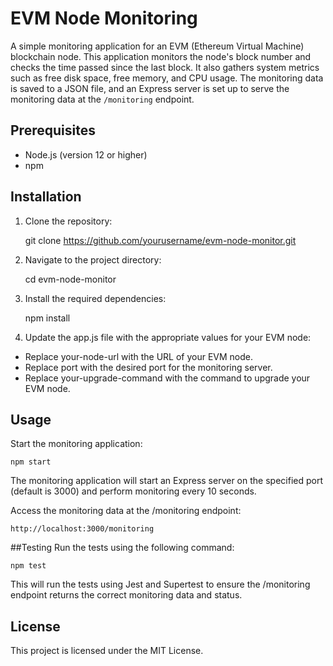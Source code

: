 # EVM Node Monitoring

A simple monitoring application for an EVM (Ethereum Virtual Machine) blockchain node. This application monitors the node's block number and checks the time passed since the last block. It also gathers system metrics such as free disk space, free memory, and CPU usage. The monitoring data is saved to a JSON file, and an Express server is set up to serve the monitoring data at the `/monitoring` endpoint.

## Prerequisites

- Node.js (version 12 or higher)
- npm

## Installation

1. Clone the repository:

  
    git clone https://github.com/yourusername/evm-node-monitor.git

2. Navigate to the project directory:
 

    cd evm-node-monitor

3. Install the required dependencies:


    npm install

4. Update the app.js file with the appropriate values for your EVM node:
* Replace your-node-url with the URL of your EVM node.
* Replace port with the desired port for the monitoring server.
* Replace your-upgrade-command with the command to upgrade your EVM node.

## Usage
Start the monitoring application:
    
    npm start

The monitoring application will start an Express server on the specified port (default is 3000) and perform monitoring every 10 seconds.

Access the monitoring data at the /monitoring endpoint:

    http://localhost:3000/monitoring

##Testing
Run the tests using the following command:

    npm test

This will run the tests using Jest and Supertest to ensure the /monitoring endpoint returns the correct monitoring data and status.

## License
This project is licensed under the MIT License.


